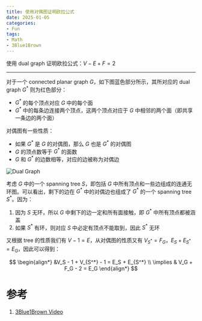 ```yaml
---
title: 使用对偶图证明欧拉公式
date: 2025-01-05
categories:
- Fun
tags:
- Math
- 3Blue1Brown
---
```


使用 dual graph 证明欧拉公式：$V-E+F=2$

<!--more-->

---

对于一个 connected planar graph $G$，如下图蓝色部分所示，其所对应的 dual graph $G^*$ 则为红色部分：

- $G^*$ 的每个顶点对应 $G$ 中的每个面
- $G^*$ 中的每条边连接两个顶点，这两个顶点对应于 $G$ 中相邻的两个面（即共享一条边的两个面）

对偶图有一些性质：

- 如果 $G^*$ 是 $G$ 的对偶图，那么 $G$ 也是 $G^*$ 的对偶图
- $G$ 的顶点数等于 $G^*$ 的面数
- $G$ 和 $G^*$ 的边数相等，对应的边被称为对偶边

![Dual Graph](https://i.imgur.com/eemPX5a.png)

考虑 $G$ 中的一个 spanning tree $S$，即包括 $G$ 中所有顶点和一些边组成的连通无环图。可以看出，剩下的边在 $G^*$ 中的对偶边也组成了 $G^*$ 的一个 spanning tree $S^*$。因为：

1. 因为 $S$ 无环，所以 $G$ 中剩下的边一定和所有面接触，即 $G^*$ 中所有顶点都被涵盖
2. 如果 $S^*$ 有环，则对应 $S$ 中必定有顶点不能取到，因此 $S^*$ 无环

又根据 tree 的性质我们有 $V-1=E$，从对偶图的性质又有 $V_{S^*} = F_G$，$E_S + E_{S^*} = E_G$，因此可以得到：

$$
\begin{align*}
&V_S - 1 + V_{S^*} - 1 = E_S + E_{S^*} \\
\implies & V_G + F_G - 2 = E_G
\end{align*}
$$

# 参考

1. [3Blue1Brown Video](https://youtu.be/-9OUyo8NFZg)
